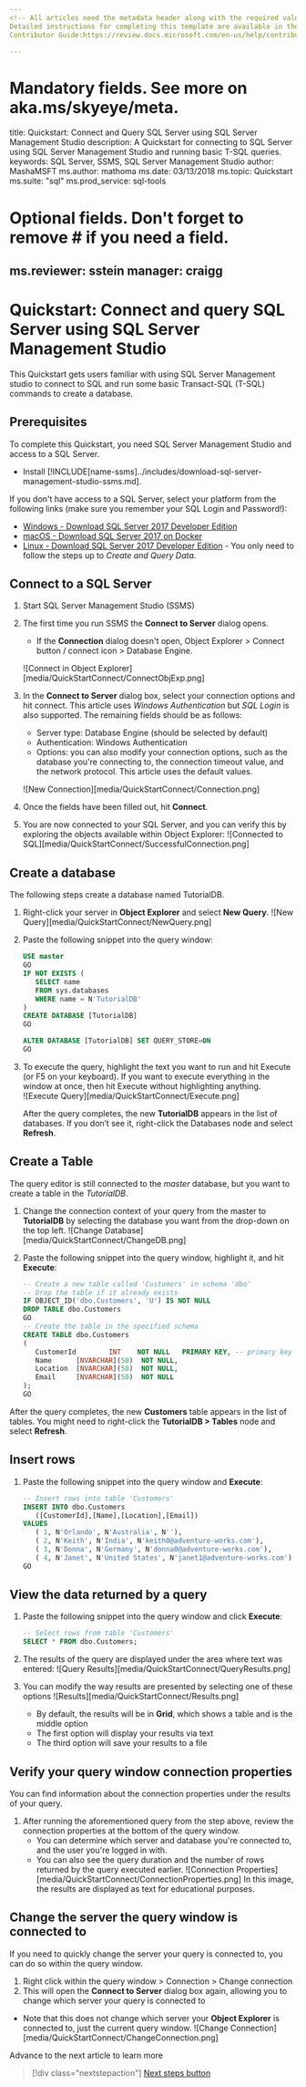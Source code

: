 ```yaml
---
<!-- All articles need the metadata header along with the required values for reporting.</br>
Detailed instructions for completing this template are available in the </br>
Contributor Guide:https://review.docs.microsoft.com/en-us/help/contribute/mock-template-quickstart?branch=master -->

---
```

# Mandatory fields. See more on aka.ms/skyeye/meta.
title: Quickstart: Connect and Query SQL Server using SQL Server Management Studio
description: A Quickstart for connecting to SQL Server using SQL Server Management Studio and running basic T-SQL queries. 
keywords: SQL Server, SSMS, SQL Server Management Studio
author: MashaMSFT
ms.author: mathoma
ms.date: 03/13/2018
ms.topic: Quickstart
ms.suite: "sql"
ms.prod_service: sql-tools
# Optional fields. Don't forget to remove # if you need a field.
ms.reviewer: sstein
manager: craigg
---

# Quickstart: Connect and query SQL Server using SQL Server Management Studio
This Quickstart gets users familiar with using SQL Server Management studio to connect to SQL and run some basic Transact-SQL (T-SQL) commands to create a database.  

## Prerequisites
To complete this Quickstart, you need SQL Server Management Studio and access to a SQL Server. 

- Install [!INCLUDE[name-ssms]../includes/download-sql-server-management-studio-ssms.md].

If you don't have access to a SQL Server, select your platform from the following links (make sure you remember your SQL Login and Password!):
- [Windows - Download SQL Server 2017 Developer Edition](https://www.microsoft.com/en-us/sql-server/sql-server-downloads)
- [macOS - Download SQL Server 2017 on Docker](https://docs.microsoft.com/en-us/sql/linux/quickstart-install-connect-docker)
- [Linux - Download SQL Server 2017 Developer Edition](https://docs.microsoft.com/en-us/sql/linux/sql-server-linux-overview#install) - You only need to follow the steps up to *Create and Query Data*.

## Connect to a SQL Server

1. Start SQL Server Management Studio (SSMS)
2. The first time  you run SSMS the **Connect to Server** dialog opens. 
   - If the **Connection** dialog doesn't open, Object Explorer > Connect button / connect icon > Database Engine. 

   ![Connect in Object Explorer][media/QuickStartConnect/ConnectObjExp.png]

3. In the **Connect to Server** dialog box, select your connection options and hit connect. This article uses *Windows Authentication* but *SQL Login* is also supported. The remaining fields should be as follows:
   - Server type: Database Engine (should be selected by default)
   - Authentication: Windows Authentication
   - Options: you can also modify your connection options, such as the database you're connecting to, the connection timeout value, and the network protocol. This article uses the default values. 
   
   ![New Connection][media/QuickStartConnect/Connection.png]

4. Once the fields have been filled out, hit **Connect**. 

5. You are now connected to your SQL Server, and  you can verify this by exploring the objects available within Object Explorer: 
   ![Connected to SQL][media/QuickStartConnect/SuccessfulConnection.png]


## Create a database
The following steps create a database named TutorialDB. 

1. Right-click your server in **Object Explorer** and select **New Query**. 
   ![New Query][media/QuickStartConnect/NewQuery.png]
2. Paste the following snippet into the query window: 


   ```sql
   USE master
   GO
   IF NOT EXISTS (
      SELECT name
      FROM sys.databases
      WHERE name = N'TutorialDB'
   )
   CREATE DATABASE [TutorialDB]
   GO

   ALTER DATABASE [TutorialDB] SET QUERY_STORE=ON
   GO
   ```

3. To execute the query, highlight the text you want to run and hit Execute (or F5 on your keyboard). If you want to execute everything in the window at once, then hit Execute without highlighting anything.  
   ![Execute Query][media/QuickStartConnect/Execute.png]

   After the query completes, the new **TutorialDB** appears in the list of databases. If you don’t see it, right-click the Databases node and select **Refresh**.  

## Create a Table
The query editor is still connected to the *master* database, but you want to create a table in the *TutorialDB*. 

1. Change the connection context of your query from the master to **TutorialDB** by selecting the database you want from the drop-down on the top left. 
   ![Change Database][media/QuickStartConnect/ChangeDB.png]
2. Paste the following snippet into the query window, highlight it, and hit **Execute**: 
  
   ```sql
   -- Create a new table called 'Customers' in schema 'dbo'
   -- Drop the table if it already exists
   IF OBJECT_ID('dbo.Customers', 'U') IS NOT NULL
   DROP TABLE dbo.Customers
   GO
   -- Create the table in the specified schema
   CREATE TABLE dbo.Customers
   (
      CustomerId        INT    NOT NULL   PRIMARY KEY, -- primary key column
      Name      [NVARCHAR](50)  NOT NULL,
      Location  [NVARCHAR](50)  NOT NULL,
      Email     [NVARCHAR](50)  NOT NULL
   );
   GO
   ```
After the query completes, the new **Customers** table appears in the list of tables. You might need to right-click the **TutorialDB > Tables** node and select **Refresh**.

## Insert rows
1. Paste the following snippet into the query window and **Execute**: 


   ```sql
   -- Insert rows into table 'Customers'
   INSERT INTO dbo.Customers
      ([CustomerId],[Name],[Location],[Email])
   VALUES
      ( 1, N'Orlando', N'Australia', N''),
      ( 2, N'Keith', N'India', N'keith0@adventure-works.com'),
      ( 3, N'Donna', N'Germany', N'donna0@adventure-works.com'),
      ( 4, N'Janet', N'United States', N'janet1@adventure-works.com')
   GO
   ```

## View the data returned by a query
1. Paste the following snippet into the query window and click **Execute**: 

   ```sql
   -- Select rows from table 'Customers'
   SELECT * FROM dbo.Customers;
   ```
2. The results of the query are displayed under the area where text was entered: 
   ![Query Results][media/QuickStartConnect/QueryResults.png]


3. You can modify the way results are presented by selecting one of these options
   ![Results][media/QuickStartConnect/Results.png]
   - By default, the results will be in **Grid**, which shows a table and is the middle option
   - The first option will display your results via text
   - The third option will save your results to a file

## Verify your query window connection properties
You can find information about the connection properties under the results of your query. 
1. After running the aforementioned query from the step above, review the connection properties at the bottom of the query window.   
   - You can determine which server and database you're connected to, and the user  you're logged in with. 
   - You can also see the query duration and the number of rows returned by the query executed earlier. 
    ![Connection Properties][media/QuickStartConnect/ConnectionProperties.png] 
    In this image, the results are displayed as text for educational purposes. 

## Change the server the query window is connected to
If you need to quickly change the server your query is connected to, you can do so within the query window.
1. Right click within the query window > Connection > Change connection
2. This will open the **Connect to Server** dialog box again, allowing you to change which server your query is connected to
- Note that this does not change which server your **Object Explorer** is connected to, just the current query window. 
    ![Change Connection][media/QuickStartConnect/ChangeConnection.png] 


Advance to the next article to learn more
> [!div class="nextstepaction"]
> [Next steps button](contribute-get-started-mvc.md)


